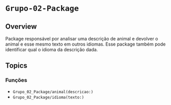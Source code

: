 # ``Grupo-02-Package``

## Overview

Package responsável por analisar uma descrição de animal e devolver o animal e esse mesmo texto em outros idiomas.
Esse package também pode identificar qual o idioma da descrição dada.

## Topics

### Funções

- ``Grupo_02_Package/animal(descricao:)``
- ``Grupo_02_Package/idioma(texto:)``
